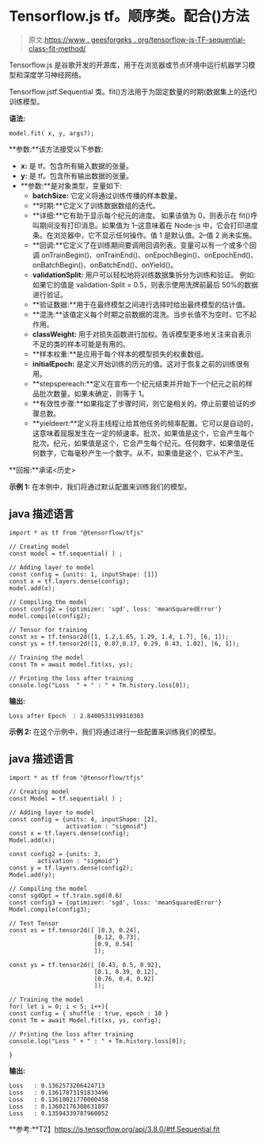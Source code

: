 # Tensorflow.js tf。顺序类。配合()方法

> 原文:[https://www . geesforgeks . org/tensorflow-js-TF-sequential-class-fit-method/](https://www.geeksforgeeks.org/tensorflow-js-tf-sequential-class-fit-method/)

Tensorflow.js 是谷歌开发的开源库，用于在浏览器或节点环境中运行机器学习模型和深度学习神经网络。

Tensorflow.jstf.Sequential 类。fit()方法用于为固定数量的时期(数据集上的迭代)训练模型。

**语法:**

```
model.fit( x, y, args?);
```

**参数:**该方法接受以下参数:

*   **x:** 是 tf。包含所有输入数据的张量。
*   **y:** 是 tf。包含所有输出数据的张量。
*   **参数:**是对象类型，变量如下:
    *   **batchSize:** 它定义将通过训练传播的样本数量。
    *   **时期:**它定义了训练数据数组的迭代。
    *   **详细:**它有助于显示每个纪元的进度。
        如果该值为 0，则表示在 fit()呼叫期间没有打印消息。如果值为 1–这意味着在 Node-js 中，它会打印进度条。在浏览器中，它不显示任何操作。值 1 是默认值。2–值 2 尚未实施。
    *   **回调:**它定义了在训练期间要调用回调列表。变量可以有一个或多个回调 onTrainBegin()、onTrainEnd()、onEpochBegin()、onEpochEnd()、onBatchBegin()、onBatchEnd()、onYield()。
    *   **validationSplit:** 用户可以轻松地将训练数据集拆分为训练和验证。
        例如:如果它的值是 validation-Split = 0.5，则表示使用洗牌前最后 50%的数据进行验证。
    *   **验证数据:**用于在最终模型之间进行选择时给出最终模型的估计值。
    *   **混洗:**该值定义每个时期之前数据的混洗。当步长值不为空时，它不起作用。
    *   **classWeight:** 用于对损失函数进行加权。告诉模型更多地关注来自表示不足的类的样本可能是有用的。
    *   **样本权重:**是应用于每个样本的模型损失的权重数组。
    *   **initialEpoch:** 是定义开始训练的历元的值。这对于恢复之前的训练很有用。
    *   **stepspereach:**定义在宣布一个纪元结束并开始下一个纪元之前的样品批次数量。如果未确定，则等于 1。
    *   **有效性步骤:**如果指定了步骤时间，则它是相关的。停止前要验证的步骤总数。
    *   **yieldeert:**定义将主线程让给其他任务的频率配置。它可以是自动的，这意味着屈服发生在一定的帧速率。批次，如果值是这个，它会产生每个批次。纪元，如果值是这个，它会产生每个纪元。任何数字，如果值是任何数字，它每毫秒产生一个数字。从不，如果值是这个，它从不产生。

**回报:**承诺<历史>

**示例 1:** 在本例中，我们将通过默认配置来训练我们的模型。

## java 描述语言

```
import * as tf from "@tensorflow/tfjs"

// Creating model
const model = tf.sequential( ) ;

// Adding layer to model
const config = {units: 1, inputShape: [1]}
const x = tf.layers.dense(config);
model.add(x);

// Compiling the model
const config2 = {optimizer: 'sgd', loss: 'meanSquaredError'}
model.compile(config2);

// Tensor for training
const xs = tf.tensor2d([1, 1.2,1.65, 1.29, 1.4, 1.7], [6, 1]);
const ys = tf.tensor2d([1, 0.07,0.17, 0.29, 0.43, 1.02], [6, 1]);

// Training the model
const Tm = await model.fit(xs, ys);

// Printing the loss after training
console.log("Loss  " + " : " + Tm.history.loss[0]);
```

**输出:**

```
Loss after Epoch  : 2.8400533199310303
```

**示例 2:** 在这个示例中，我们将通过进行一些配置来训练我们的模型。

## java 描述语言

```
import * as tf from "@tensorflow/tfjs"

// Creating model
const Model = tf.sequential( ) ;

// Adding layer to model
const config = {units: 4, inputShape: [2],
                activation : "sigmoid"}
const x = tf.layers.dense(config);
Model.add(x);

const config2 = {units: 3,
        activation : "sigmoid"}
const y = tf.layers.dense(config2);
Model.add(y);

// Compiling the model
const sgdOpt = tf.train.sgd(0.6)
const config3 = {optimizer: 'sgd', loss: 'meanSquaredError'}
Model.compile(config3);

// Test Tensor
const xs = tf.tensor2d([ [0.3, 0.24],
                        [0.12, 0.73],
                        [0.9, 0.54]
                        ]);

const ys = tf.tensor2d([ [0.43, 0.5, 0.92],
                        [0.1, 0.39, 0.12],
                        [0.76, 0.4, 0.92]
                        ]);

// Training the model
for( let i = 0; i < 5; i++){
const config = { shuffle : true, epoch : 10 }
const Tm = await Model.fit(xs, ys, config);

// Printing the loss after training
console.log("Loss " + " : " + Tm.history.loss[0]);

}
```

**输出:**

```
Loss   : 0.1362573206424713
Loss   : 0.13617873191833496
Loss   : 0.13610021770000458
Loss   : 0.13602176308631897
Loss   : 0.13594339787960052
```

**参考:**T2】https://js.tensorflow.org/api/3.8.0/#tf.Sequential.fit